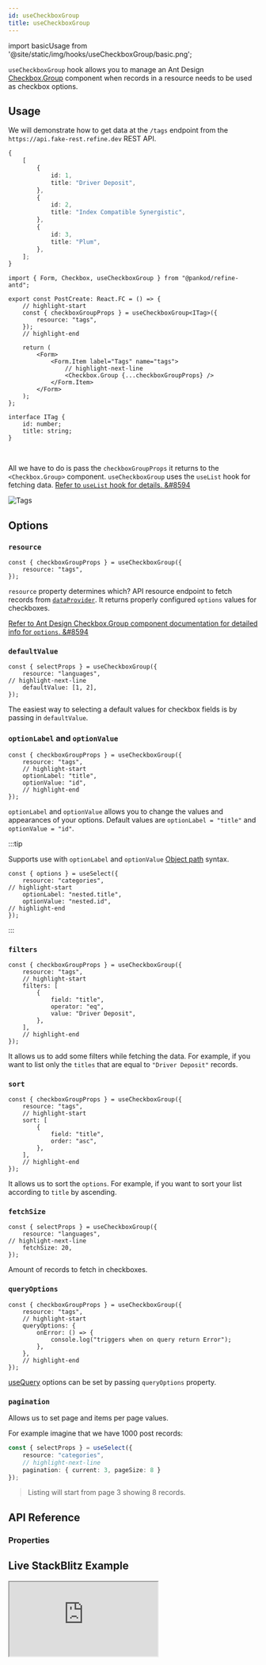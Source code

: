 ```yaml
---
id: useCheckboxGroup
title: useCheckboxGroup
---
```


import basicUsage from '@site/static/img/hooks/useCheckboxGroup/basic.png';

`useCheckboxGroup` hook allows you to manage an Ant Design [Checkbox.Group](https://ant.design/components/checkbox/#components-checkbox-demo-group) component when records in a resource needs to be used as checkbox options.

## Usage

We will demonstrate how to get data at the `/tags` endpoint from the `https://api.fake-rest.refine.dev` REST API.

```ts title="https://api.fake-rest.refine.dev/tags"
{
    [
        {
            id: 1,
            title: "Driver Deposit",
        },
        {
            id: 2,
            title: "Index Compatible Synergistic",
        },
        {
            id: 3,
            title: "Plum",
        },
    ];
}
```

```tsx  title="pages/posts/create.tsx"
import { Form, Checkbox, useCheckboxGroup } from "@pankod/refine-antd";

export const PostCreate: React.FC = () => {
    // highlight-start
    const { checkboxGroupProps } = useCheckboxGroup<ITag>({
        resource: "tags",
    });
    // highlight-end

    return (
        <Form>
            <Form.Item label="Tags" name="tags">
                // highlight-next-line
                <Checkbox.Group {...checkboxGroupProps} />
            </Form.Item>
        </Form>
    );
};

interface ITag {
    id: number;
    title: string;
}
```

<br/>

All we have to do is pass the `checkboxGroupProps` it returns to the `<Checkbox.Group>` component.
`useCheckboxGroup` uses the `useList` hook for fetching data. [Refer to `useList` hook for details. &#8594](/api-reference/core/hooks/data/useList.md)

<div class="img-container">
    <div class="window">
        <div class="control red"></div>
        <div class="control orange"></div>
        <div class="control green"></div>
    </div>
    <img src={basicUsage} alt="Tags" />
</div>

## Options

### `resource`

```tsx 
const { checkboxGroupProps } = useCheckboxGroup({
    resource: "tags",
});
```

`resource` property determines which? API resource endpoint to fetch records from [`dataProvider`](/api-reference/core/providers/data-provider.md). It returns properly configured `options` values for checkboxes.

[Refer to Ant Design Checkbox.Group component documentation for detailed info for `options`. &#8594](https://ant.design/components/checkbox)

### `defaultValue`

```tsx
const { selectProps } = useCheckboxGroup({
    resource: "languages",
// highlight-next-line
    defaultValue: [1, 2],
});
```
The easiest way to selecting a default values for checkbox fields is by passing in `defaultValue`.
### `optionLabel` and `optionValue`

```tsx
const { checkboxGroupProps } = useCheckboxGroup({
    resource: "tags",
    // highlight-start
    optionLabel: "title",
    optionValue: "id",
    // highlight-end
});
```

`optionLabel` and `optionValue` allows you to change the values and appearances of your options. Default values are `optionLabel = "title"` and `optionValue = "id"`.

:::tip

Supports use with `optionLabel` and `optionValue` [Object path](https://lodash.com/docs/4.17.15#get) syntax.

```tsx
const { options } = useSelect({
    resource: "categories",
// highlight-start
    optionLabel: "nested.title",
    optionValue: "nested.id",
// highlight-end
});
```
:::

### `filters`

```tsx
const { checkboxGroupProps } = useCheckboxGroup({
    resource: "tags",
    // highlight-start
    filters: [
        {
            field: "title",
            operator: "eq",
            value: "Driver Deposit",
        },
    ],
    // highlight-end
});
```

It allows us to add some filters while fetching the data. For example, if you want to list only the `titles` that are equal to `"Driver Deposit"` records.

### `sort`

```tsx
const { checkboxGroupProps } = useCheckboxGroup({
    resource: "tags",
    // highlight-start
    sort: [
        {
            field: "title",
            order: "asc",
        },
    ],
    // highlight-end
});
```

It allows us to sort the `options`. For example, if you want to sort your list according to `title` by ascending.

### `fetchSize`

```tsx
const { selectProps } = useCheckboxGroup({
    resource: "languages",
// highlight-next-line
    fetchSize: 20,
});
```

Amount of records to fetch in checkboxes.
### `queryOptions`

```tsx
const { checkboxGroupProps } = useCheckboxGroup({
    resource: "tags",
    // highlight-start
    queryOptions: {
        onError: () => {
            console.log("triggers when on query return Error");
        },
    },
    // highlight-end
});
```

[useQuery](https://react-query.tanstack.com/reference/useQuery) options can be set by passing `queryOptions` property.

### `pagination`

Allows us to set page and items per page values.

For example imagine that we have 1000 post records:

```ts
const { selectProps } = useSelect({
    resource: "categories",
    // highlight-next-line
    pagination: { current: 3, pageSize: 8 }
});
```

> Listing will start from page 3 showing 8 records.

## API Reference

### Properties

<PropsTable module="@pankod/refine-antd/useCheckboxGroup"/>

## Live StackBlitz Example

<iframe loading="lazy" src="https://stackblitz.com/github/refinedev/refine/tree/master/examples/field/useCheckboxGroup?embed=1&view=preview&theme=dark&preset=node&ctl=1"
     style={{width: "100%", height:"80vh", border: "0px", borderRadius: "8px", overflow:"hidden"}}
     title="refine-use-checkbox-group-example"
     allow="accelerometer; ambient-light-sensor; camera; encrypted-media; geolocation; gyroscope; hid; microphone; midi; payment; usb; vr; xr-spatial-tracking"
     sandbox="allow-forms allow-modals allow-popups allow-presentation allow-same-origin allow-scripts"
   ></iframe>
